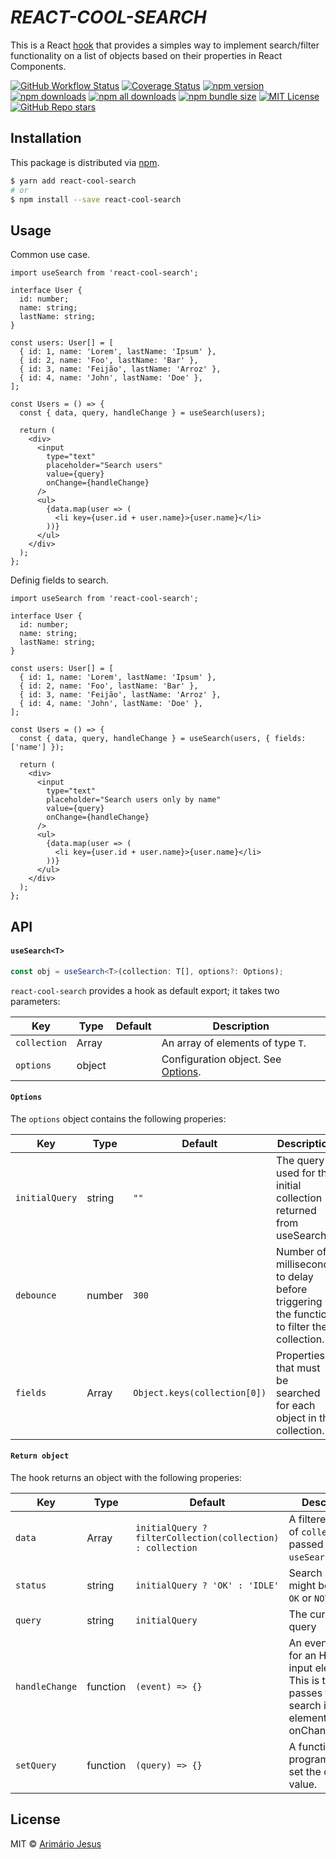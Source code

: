 # <em><b>REACT-COOL-SEARCH</b></em>

This is a React [hook](https://reactjs.org/docs/hooks-custom.html#using-a-custom-hook) that provides a simples way to implement search/filter functionality on a list of objects based on their properties in React Components.

[![GitHub Workflow Status](https://img.shields.io/github/workflow/status/arimariojesus/react-cool-search/Release)](https://github.com/arimariojesus/react-cool-search/actions?query=workflow%3ARelease)
[![Coverage Status](https://img.shields.io/coveralls/github/arimariojesus/react-cool-search/main)](https://coveralls.io/github/arimariojesus/react-cool-search?branch=main)
[![npm version](https://img.shields.io/npm/v/react-cool-search)](https://www.npmjs.com/package/react-cool-search)
[![npm downloads](https://img.shields.io/npm/dm/react-cool-search)](https://www.npmtrends.com/react-cool-search)
[![npm all downloads](https://img.shields.io/npm/dt/react-cool-search)](https://www.npmtrends.com/react-cool-search)
[![npm bundle size](https://img.shields.io/bundlephobia/minzip/react-cool-search?label=gzip%20size)](https://bundlephobia.com/result?p=react-cool-search)
[![MIT License](https://img.shields.io/github/license/arimariojesus/react-cool-search)](https://github.com/arimariojesus/react-cool-search/blob/main/LICENSE)
[![GitHub Repo stars](https://img.shields.io/github/stars/arimariojesus/react-cool-search?style=social)](https://github.com/arimariojesus/react-cool-search)

## Installation

This package is distributed via [npm](https://www.npmjs.com/package/react-cool-search).

```sh
$ yarn add react-cool-search
# or
$ npm install --save react-cool-search
```

## Usage

Common use case.

```tsx
import useSearch from 'react-cool-search';

interface User {
  id: number;
  name: string;
  lastName: string;
}

const users: User[] = [
  { id: 1, name: 'Lorem', lastName: 'Ipsum' },
  { id: 2, name: 'Foo', lastName: 'Bar' },
  { id: 3, name: 'Feijão', lastName: 'Arroz' },
  { id: 4, name: 'John', lastName: 'Doe' },
];

const Users = () => {
  const { data, query, handleChange } = useSearch(users);

  return (
    <div>
      <input
        type="text"
        placeholder="Search users"
        value={query}
        onChange={handleChange}
      />
      <ul>
        {data.map(user => (
          <li key={user.id + user.name}>{user.name}</li>
        ))}
      </ul>
    </div>
  );
};
```

Definig fields to search.

```tsx
import useSearch from 'react-cool-search';

interface User {
  id: number;
  name: string;
  lastName: string;
}

const users: User[] = [
  { id: 1, name: 'Lorem', lastName: 'Ipsum' },
  { id: 2, name: 'Foo', lastName: 'Bar' },
  { id: 3, name: 'Feijão', lastName: 'Arroz' },
  { id: 4, name: 'John', lastName: 'Doe' },
];

const Users = () => {
  const { data, query, handleChange } = useSearch(users, { fields: ['name'] });

  return (
    <div>
      <input
        type="text"
        placeholder="Search users only by name"
        value={query}
        onChange={handleChange}
      />
      <ul>
        {data.map(user => (
          <li key={user.id + user.name}>{user.name}</li>
        ))}
      </ul>
    </div>
  );
};
```

## API

#### `useSearch<T>`

```ts
const obj = useSearch<T>(collection: T[], options?: Options);
```

`react-cool-search` provides a hook as default export; it takes two parameters:

| Key          | Type   | Default | Description                                    |
| ------------ | ------ | ------- | ---------------------------------------------- |
| `collection` | Array  |         | An array of elements of type `T`.              |
| `options`    | object |         | Configuration object. See [Options](#options). |

#### `Options`

The `options` object contains the following properies:

| Key            | Type           | Default                      | Description                                                                              |
| -------------- | -------------- | ---------------------------- | ---------------------------------------------------------------------------------------- |
| `initialQuery` | string         | `""`                         | The query used for the initial collection returned from useSearch                        |
| `debounce`     | number         | `300`                        | Number of milliseconds to delay before triggering the function to filter the collection. |
| `fields`       | Array<keyof T> | `Object.keys(collection[0])` | Properties that must be searched for each object in the collection.                      |

#### `Return object`

The hook returns an object with the following properies:

| Key            | Type     | Default                                                    | Description                                                                                                        |
| -------------- | -------- | ---------------------------------------------------------- | ------------------------------------------------------------------------------------------------------------------ |
| `data`         | Array    | `initialQuery ? filterCollection(collection) : collection` | A filtered version of `collection` passed to `useSearch`.                                                          |
| `status`       | string   | `initialQuery ? 'OK' : 'IDLE'`                             | Search status. It might be `IDLE` or `OK` or `NOT_FOUND`                                                           |
| `query`        | string   | `initialQuery`                                             | The current query                                                                                                  |
| `handleChange` | function | `(event) => {}`                                            | An event handler for an HTML input element. This is to be passes to the search input element as its onChange prop. |
| `setQuery`     | function | `(query) => {}`                                            | A function to programmatically set the query value.                                                                |

## License

MIT © [Arimário Jesus](https://github.com/arimariojesus)
